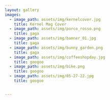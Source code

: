 ```yaml
---
layout: gallery
images:
  - image_path: assets/img/kernelcover.jpg
    title: Kernel Mag Cover
  - image_path: assets/img/porco_rosso.png
    title: gaga
  - image_path: assets/img/banner_01.jpg
    title: gaga
  - image_path: assets/img/bunny_garden.png
    title: gaga
  - image_path: assets/img/coffeeshopday.jpg
    title: googoo
  - image_path: assets/img/bike.png
    title: googoo
  - image_path: assets/img/05-27-22.jpg
    title: googoo


---
```

